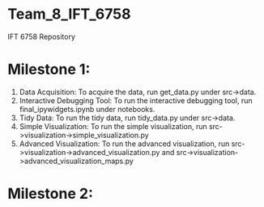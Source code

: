 # Team_8_IFT_6758
 IFT 6758 Repository

# Milestone 1:

1. Data Acquisition: To acquire the data, run get_data.py under src->data.
2. Interactive Debugging Tool: To run the interactive debugging tool, run final_ipywidgets.ipynb under notebooks. 
3. Tidy Data: To run the tidy data, run tidy_data.py under src->data.
4. Simple Visualization: To run the simple visualization, run src->visualization->simple_visualization.py
5. Advanced Visualization: To run the advanced visualization, run src->visualization->advanced_visualization.py and src->visualization->advanced_visualization_maps.py

# Milestone 2:


